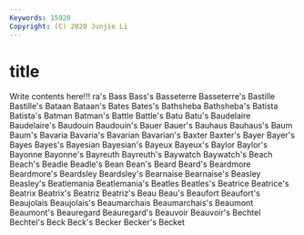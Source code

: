 ```yaml
---
Keywords: 15920
Copyright: (C) 2020 Junjie Li
---
```


# title

Write contents here!!!
ra's 
Bass 
Bass's 
Basseterre 
Basseterre's
Bastille 
Bastille's 
Bataan 
Bataan's 
Bates 
Bates's 
Bathsheba 
Bathsheba's 
Batista 
Batista's
Batman 
Batman's 
Battle 
Battle's 
Batu 
Batu's 
Baudelaire 
Baudelaire's 
Baudouin 
Baudouin's
Bauer 
Bauer's 
Bauhaus 
Bauhaus's 
Baum 
Baum's 
Bavaria 
Bavaria's 
Bavarian 
Bavarian's
Baxter 
Baxter's 
Bayer 
Bayer's 
Bayes 
Bayes's 
Bayesian 
Bayesian's 
Bayeux 
Bayeux's
Baylor 
Baylor's 
Bayonne 
Bayonne's 
Bayreuth 
Bayreuth's 
Baywatch 
Baywatch's 
Beach 
Beach's
Beadle 
Beadle's 
Bean 
Bean's 
Beard 
Beard's 
Beardmore 
Beardmore's 
Beardsley 
Beardsley's
Bearnaise 
Bearnaise's 
Beasley 
Beasley's 
Beatlemania 
Beatlemania's 
Beatles 
Beatles's 
Beatrice 
Beatrice's
Beatrix 
Beatrix's 
Beatriz 
Beatriz's 
Beau 
Beau's 
Beaufort 
Beaufort's 
Beaujolais 
Beaujolais's
Beaumarchais 
Beaumarchais's 
Beaumont 
Beaumont's 
Beauregard 
Beauregard's 
Beauvoir 
Beauvoir's 
Bechtel 
Bechtel's
Beck 
Beck's 
Becker 
Becker's 
Becket 
